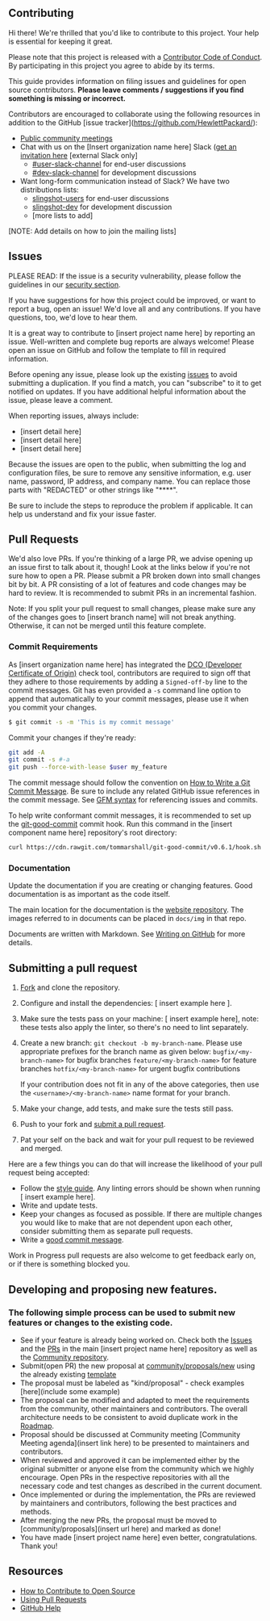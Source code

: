 ## Contributing

Hi there! We're thrilled that you'd like to contribute to this project. Your help is essential for keeping it great.

Please note that this project is released with a [Contributor Code of Conduct][code-of-conduct]. By participating in this project you agree to abide by its terms.

This guide provides information on filing issues and guidelines for open source contributors. **Please leave comments / suggestions if you find something is missing or incorrect.**

Contributors are encouraged to collaborate using the following resources in addition to the GitHub [issue tracker](https://github.com/HewlettPackard/<insert repo url here>):

* [Public community meetings][community-meetings]
* Chat with us on the [Insert organization name here] Slack ([get an invitation here](org-slack] ) [external Slack only]
  * [#user-slack-channel][users-slack] for end-user discussions
  * [#dev-slack-channel][dev-slack] for development discussions
* Want long-form communication instead of Slack? We have two distributions lists:
  * [slingshot-users][users-dl] for end-user discussions
  * [slingshot-dev][dev-dl] for development discussion
  * [more lists to add]

[NOTE: Add details on how to join the mailing lists]

## Issues

PLEASE READ: If the issue is a security vulnerability, please follow the guidelines in our [security section](SECURITY.md). 

If you have suggestions for how this project could be improved, or want to report a bug, open an issue! We'd love all and any contributions. If you have questions, too, we'd love to hear them. 

It is a great way to contribute to [insert project name here] by reporting an issue. Well-written and complete bug reports are always welcome! Please open an issue on GitHub and follow the template to fill in required information.

Before opening any issue, please look up the existing [issues](https://insert/url/here) to avoid submitting a duplication.
If you find a match, you can "subscribe" to it to get notified on updates. If you have additional helpful information about the issue, please leave a comment.

When reporting issues, always include:

* [insert detail here]
* [insert detail here]
* [insert detail here]

Because the issues are open to the public, when submitting the log and configuration files, be sure to remove any sensitive information, e.g. user name, password, IP address, and company name. You can
replace those parts with "REDACTED" or other strings like "****".

Be sure to include the steps to reproduce the problem if applicable. It can help us understand and fix your issue faster.

## Pull Requests

We'd also love PRs. If you're thinking of a large PR, we advise opening up an issue first to talk about it, though! Look at the links below if you're not sure how to open a PR. Please submit a PR broken down into small changes bit by bit. A PR consisting of a lot of features and code changes may be hard to review. It is recommended to submit PRs in an incremental fashion.

Note: If you split your pull request to small changes, please make sure any of the changes goes to [insert branch name] will not break anything. Otherwise, it can not be merged until this feature complete.

### Commit Requirements

As [insert organization name here] has integrated the [DCO (Developer Certificate of Origin)](https://probot.github.io/apps/dco/) check tool, contributors are required to sign off that they adhere to those requirements by adding a `Signed-off-by` line to the commit messages. Git has even provided a `-s` command line option to append that automatically to your commit messages, please use it when you commit your changes.

```bash
$ git commit -s -m 'This is my commit message'
```

Commit your changes if they're ready:

```bash
git add -A
git commit -s #-a
git push --force-with-lease $user my_feature
```

The commit message should follow the convention on [How to Write a Git Commit Message](http://chris.beams.io/posts/git-commit/). Be sure to include any related GitHub issue references in the commit message. See [GFM syntax](https://guides.github.com/features/mastering-markdown/#GitHub-flavored-markdown) for referencing issues and commits.

To help write conformant commit messages, it is recommended to set up the [git-good-commit](https://github.com/tommarshall/git-good-commit) commit hook. Run this command in the [insert component name here] repository's root directory:

```sh
curl https://cdn.rawgit.com/tommarshall/git-good-commit/v0.6.1/hook.sh > .git/hooks/commit-msg && chmod +x .git/hooks/commit-msg
```

### Documentation

Update the documentation if you are creating or changing features. Good documentation is as important as the code itself.

The main location for the documentation is the [website repository](https://github.com/HewlettPackard/doc-repository). The images referred to in documents can be placed in `docs/img` in that repo.

Documents are written with Markdown. See [Writing on GitHub](https://help.github.com/categories/writing-on-github/) for more details.

## Submitting a pull request

1. [Fork][fork] and clone the repository.

1. Configure and install the dependencies: [ insert example here ].

1. Make sure the tests pass on your machine: [ insert example here], note: these tests also apply the linter, so there's no need to lint separately.

1. Create a new branch: `git checkout -b my-branch-name`. Please use appropriate prefixes for the branch name as given below:
   `bugfix/<my-branch-name>` for bugfix branches
   `feature/<my-branch-name>` for feature branches
   `hotfix/<my-branch-name>` for urgent bugfix contributions

   If your contribution does not fit in any of the above categories, then use the `<username>/<my-branch-name>` name format for your branch.

1. Make your change, add tests, and make sure the tests still pass.

1. Push to your fork and [submit a pull request][pr].

1. Pat your self on the back and wait for your pull request to be reviewed and merged.

Here are a few things you can do that will increase the likelihood of your pull request being accepted:

- Follow the [style guide][style]. Any linting errors should be shown when running [ insert example here].
- Write and update tests.
- Keep your changes as focused as possible. If there are multiple changes you would like to make that are not dependent upon each other, consider submitting them as separate pull requests.
- Write a [good commit message](http://tbaggery.com/2008/04/19/a-note-about-git-commit-messages.html).

Work in Progress pull requests are also welcome to get feedback early on, or if there is something blocked you.

## Developing and proposing new features.

### The following simple process can be used to submit new features or changes to the existing code.

- See if your feature is already being worked on. Check both the [Issues](https://github.com/url/here) and the [PRs](https://github.com/url/here) in the main [insert project name here] repository as well as the [Community repository](https://github.com/insert/url/here).
- Submit(open PR) the new proposal at [community/proposals/new](https://github.com/insert/url/here) using the already existing [template](PROPOSAL_TEMPLATE.md)
- The proposal must be labeled as "kind/proposal" - check examples [here](include some example)
- The proposal can be modified and adapted to meet the requirements from the community, other maintainers and contributors. The overall architecture needs to be consistent to avoid duplicate work in the [Roadmap](https://github.com/goharbor/harbor/wiki#roadmap).
- Proposal should be discussed at Community meeting [Community Meeting agenda](insert link here) to be presented to maintainers and contributors.
- When reviewed and approved it can be implemented either by the original submitter or anyone else from the community which we highly encourage. Open PRs in the respective repositories with all the necessary code and test changes as described in the current document.
- Once implemented or during the implementation, the PRs are reviewed by maintainers and contributors, following the best practices and methods.
- After merging the new PRs, the proposal must be moved to [community/proposals](insert url here) and marked as done!
- You have made [insert project name here] even better, congratulations. Thank you!

## Resources

- [How to Contribute to Open Source](https://opensource.guide/how-to-contribute/)
- [Using Pull Requests](https://help.github.com/articles/about-pull-requests/)
- [GitHub Help](https://help.github.com)

[fork]: /fork
[pr]: /compare
[style]: https://google.github.io/styleguide/shellguide.html
[code-of-conduct]: CODE_OF_CONDUCT.md

[ slack ]: https://hpe.slack.com
[community-meetings]: MEETING_SCHEDULE.md
[users-slack]: https://slack.url/user
[dev-slack]: https://slack.url/dev
[org-slack]: https://slack.url
[users-dl]: user-email@org.com
[dev-dl]: dev-email@org.com

